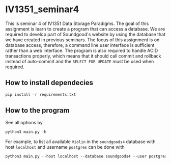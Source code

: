 # IV1351_seminar4

This is seminar 4 of IV1351 Data Storage Paradigms. The goal of this assignment is learn to create a program that can access a database. We are required to develop part of Soundgood's website by using the database that we have created in previous seminars. The focus of this assignment is on database access, therefore, a command line user interface is sufficient rather than a web interface. The program is also required to handle ACID transactions properly, which means that it should call commit and rollback instead of auto-commit and the `SELECT FOR UPDATE` must be used when required.

## How to install dependecies

```Python
pip install -r requirements.txt
```

## How to the program


See all options by
```Python
python3 main.py -h
```

For example, to list all available `Violin` in the `soundgoods4` database with host `localhost` and username `postgres` can be done with
```Python
python3 main.py --host localhost --database soundgoods4 --user postgres --query_type list --kind Violin
```
